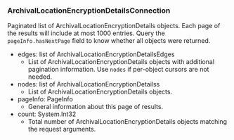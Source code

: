 ### ArchivalLocationEncryptionDetailsConnection
Paginated list of ArchivalLocationEncryptionDetails objects. Each page of the results will include at most 1000 entries. Query the `pageInfo.hasNextPage` field to know whether all objects were returned.

- edges: list of ArchivalLocationEncryptionDetailsEdges
  - List of ArchivalLocationEncryptionDetails objects with additional pagination information. Use `nodes` if per-object cursors are not needed.
- nodes: list of ArchivalLocationEncryptionDetailss
  - List of ArchivalLocationEncryptionDetails objects.
- pageInfo: PageInfo
  - General information about this page of results.
- count: System.Int32
  - Total number of ArchivalLocationEncryptionDetails objects matching the request arguments.
